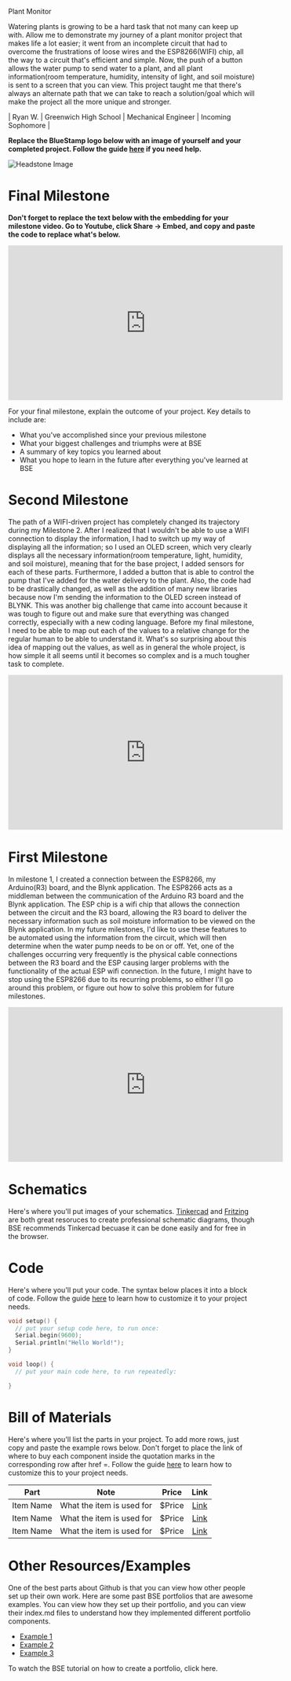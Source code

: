 Plant Monitor 

Watering plants is growing to be a hard task that not many can keep up with. Allow me to demonstrate my journey of a plant monitor project that makes life a lot easier; it went from an incomplete circuit that had to overcome the frustrations of loose wires and the ESP8266(WIFI) chip, all the way to a circuit that's efficient and simple. Now, the push of a button allows the water pump to send water to a plant, and all plant information(room temperature, humidity, intensity of light, and soil moisture) is sent to a screen that you can view. This project taught me that there's always an alternate path that we can take to reach a solution/goal which will make the project all the more unique and stronger. 


| Ryan W. | Greenwich High School | Mechanical Engineer | Incoming Sophomore |

**Replace the BlueStamp logo below with an image of yourself and your completed project. Follow the guide [here](https://tomcam.github.io/least-github-pages/adding-images-github-pages-site.html) if you need help.**

![Headstone Image](logo.svg)
  
# Final Milestone

**Don't forget to replace the text below with the embedding for your milestone video. Go to Youtube, click Share -> Embed, and copy and paste the code to replace what's below.**

<iframe width="560" height="315" src="https://www.youtube.com/embed/F7M7imOVGug" title="YouTube video player" frameborder="0" allow="accelerometer; autoplay; clipboard-write; encrypted-media; gyroscope; picture-in-picture; web-share" allowfullscreen></iframe>

For your final milestone, explain the outcome of your project. Key details to include are:
- What you've accomplished since your previous milestone
- What your biggest challenges and triumphs were at BSE
- A summary of key topics you learned about
- What you hope to learn in the future after everything you've learned at BSE



# Second Milestone

The path of a WIFI-driven project has completely changed its trajectory during my Milestone 2. After I realized that I wouldn't be able to use a WIFI connection to display the information, I had to switch up my way of displaying all the information; so I used an OLED screen, which very clearly displays all the necessary information(room temperature, light, humidity, and soil moisture), meaning that for the base project, I added sensors for each of these parts. Furthermore, I added a button that is able to control the pump that I've added for the water delivery to the plant. Also, the code had to be drastically changed, as well as the addition of many new libraries because now I'm sending the information to the OLED screen instead of BLYNK. This was another big challenge that came into account because it was tough to figure out and make sure that everything was changed correctly, especially with a new coding language. Before my final milestone, I need to be able to map out each of the values to a relative change for the regular human to be able to understand it. What's so surprising about this idea of mapping out the values, as well as in general the whole project, is how simple it all seems until it becomes so complex and is a much tougher task to complete. 


<iframe width="560" height="315" src="https://www.youtube.com/embed/r4cs4SHCONk" title="YouTube video player" frameborder="0" allow="accelerometer; autoplay; clipboard-write; encrypted-media; gyroscope; picture-in-picture; web-share" allowfullscreen></iframe>


# First Milestone

In milestone 1, I created a connection between the ESP8266, my Arduino(R3) board, and the Blynk application. The ESP8266 acts as a middleman between the communication of the Arduino R3 board and the Blynk application. The ESP chip is a wifi chip that allows the connection between the circuit and the R3 board, allowing the R3 board to deliver the necessary information such as soil moisture information to be viewed on the Blynk application. In my future milestones, I'd like to use these features to be automated using the information from the circuit, which will then determine when the water pump needs to be on or off. Yet, one of the challenges occurring very frequently is the physical cable connections between the R3 board and the ESP causing larger problems with the functionality of the actual ESP wifi connection. In the future, I might have to stop using the ESP8266 due to its recurring problems, so either I'll go around this problem, or figure out how to solve this problem for future milestones. 

<iframe width="560" height="315" src="https://www.youtube.com/embed/mhgGyL9YesA" title="YouTube video player" frameborder="0" allow="accelerometer; autoplay; clipboard-write; encrypted-media; gyroscope; picture-in-picture; web-share" allowfullscreen></iframe>

# Schematics 
Here's where you'll put images of your schematics. [Tinkercad](https://www.tinkercad.com/blog/official-guide-to-tinkercad-circuits) and [Fritzing](https://fritzing.org/learning/) are both great resoruces to create professional schematic diagrams, though BSE recommends Tinkercad becuase it can be done easily and for free in the browser. 

# Code
Here's where you'll put your code. The syntax below places it into a block of code. Follow the guide [here]([url](https://www.markdownguide.org/extended-syntax/)) to learn how to customize it to your project needs. 

```c++
void setup() {
  // put your setup code here, to run once:
  Serial.begin(9600);
  Serial.println("Hello World!");
}

void loop() {
  // put your main code here, to run repeatedly:

}
```

# Bill of Materials
Here's where you'll list the parts in your project. To add more rows, just copy and paste the example rows below.
Don't forget to place the link of where to buy each component inside the quotation marks in the corresponding row after href =. Follow the guide [here]([url](https://www.markdownguide.org/extended-syntax/)) to learn how to customize this to your project needs. 

| **Part** | **Note** | **Price** | **Link** |
|:--:|:--:|:--:|:--:|
| Item Name | What the item is used for | $Price | <a href="https://www.amazon.com/Arduino-A000066-ARDUINO-UNO-R3/dp/B008GRTSV6/"> Link </a> |
| Item Name | What the item is used for | $Price | <a href="https://www.amazon.com/Arduino-A000066-ARDUINO-UNO-R3/dp/B008GRTSV6/"> Link </a> |
| Item Name | What the item is used for | $Price | <a href="https://www.amazon.com/Arduino-A000066-ARDUINO-UNO-R3/dp/B008GRTSV6/"> Link </a> |

# Other Resources/Examples
One of the best parts about Github is that you can view how other people set up their own work. Here are some past BSE portfolios that are awesome examples. You can view how they set up their portfolio, and you can view their index.md files to understand how they implemented different portfolio components.
- [Example 1](https://trashytuber.github.io/YimingJiaBlueStamp/)
- [Example 2](https://sviatil0.github.io/Sviatoslav_BSE/)
- [Example 3](https://arneshkumar.github.io/arneshbluestamp/)

To watch the BSE tutorial on how to create a portfolio, click here.
